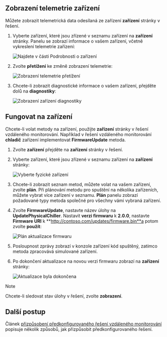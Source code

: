 ## <a name="view-device-telemetry"></a>Zobrazení telemetrie zařízení

Můžete zobrazit telemetrická data odesílaná ze zařízení **zařízení** stránky v řešení.

1. Vyberte zařízení, které jsou zřízené v seznamu zařízení na **zařízení** stránky. Panelu se zobrazí informace o vašem zařízení, včetně vykreslení telemetrie zařízení:

    ![Najdete v části Podrobnosti o zařízení](media/iot-suite-visualize-connecting/devicesdetail.png)

1. Zvolte **přetížení** ke změně zobrazení telemetrie:

    ![Zobrazení telemetrie přetížení](media/iot-suite-visualize-connecting/devicespressure.png)

1. Chcete-li zobrazit diagnostické informace o vašem zařízení, přejděte dolů na **diagnostiky**:

    ![Zobrazení zařízení diagnostiky](media/iot-suite-visualize-connecting/devicesdiagnostics.png)

## <a name="act-on-your-device"></a>Fungovat na zařízení

Chcete-li volat metody na zařízení, použijte **zařízení** stránky v řešení vzdáleného monitorování. Například v řešení vzdáleného monitorování **chladič** zařízení implementovat **FirmwareUpdate** metoda.

1. Zvolte **zařízení** přejděte na **zařízení** stránky v řešení.

1. Vyberte zařízení, které jsou zřízené v seznamu zařízení na **zařízení** stránky:

    ![Vyberte fyzické zařízení](media/iot-suite-visualize-connecting/devicesselect.png)

1. Chcete-li zobrazit seznam metod, můžete volat na vašem zařízení, zvolte **plán**. Při plánování metodu pro spuštění na několika zařízeních, můžete vybrat více zařízení v seznamu. **Plán** panelu zobrazí požadované typy metoda společné pro všechny vámi vybraná zařízení.

1. Zvolte **FirmwareUpdate**, nastavte název úlohy na **UpdatePhysicalChiller**. Nastavit **verzi firmwaru** k **2.0.0**, nastavte **Firmware URI** k **http://contoso.com/updates/firmware.bin**a potom zvolte **použít**:

    ![Plán aktualizace firmwaru](media/iot-suite-visualize-connecting/deviceschedule.png)

1. Posloupnost zprávy zobrazí v konzole zařízení kód spuštěný, zatímco metoda zpracovává simulované zařízení.

1. Po dokončení aktualizace na novou verzi firmwaru zobrazí na **zařízení** stránky:

    ![Aktualizace byla dokončena](media/iot-suite-visualize-connecting/complete.png)

> [!NOTE]
> Chcete-li sledovat stav úlohy v řešení, zvolte **zobrazení**.

## <a name="next-steps"></a>Další postup

Článek [přizpůsobení předkonfigurovaného řešení vzdáleného monitorování](../articles/iot-suite/iot-suite-remote-monitoring-customize.md) popisuje několik způsobů, jak přizpůsobit předkonfigurovaného řešení.
